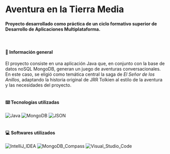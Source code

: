 # Aventura en la Tierra Media
#### Proyecto desarrollado como práctica de un ciclo formativo superior de Desarrollo de Aplicaciones Multiplataforma.<br/>
<br/>

#### 📜 Información general
El proyecto consiste en una aplicación Java que, en conjunto con la base de datos noSQL MongoDB, generan un juego de aventuras conversacionales.<br/>
En este caso, se eligió como temática central la saga de _El Señor de los Anillos_, adaptando la historia original de JRR Tolkien al estilo de la aventura y las necesidades del proyecto.
<br/><br/>
#### ⌨️ Tecnologías utilizadas
![Java](https://img.shields.io/badge/Java-ED8B00?style=for-the-badge&logo=openjdk&logoColor=white)
![MongoDB](https://img.shields.io/badge/MongoDB-4EA94B?style=for-the-badge&logo=mongodb&logoColor=white)
![JSON](https://img.shields.io/badge/json-5E5C5C?style=for-the-badge&logo=json&logoColor=white)
<br/><br/>
#### 💻 Softwares utilizados
![IntelliJ_IDEA](https://img.shields.io/badge/IntelliJ_IDEA-000000.svg?style=for-the-badge&logo=intellij-idea&logoColor=white)
![MongoDB_Compass](https://img.shields.io/badge/MongoDB_Compass-4EA94B?style=for-the-badge&logo=mongodb&logoColor=white)
![Visual_Studio_Code](https://img.shields.io/badge/Visual_Studio_Code-0078D4?style=for-the-badge&logo=visual%20studio%20code&logoColor=white)
